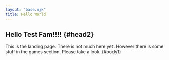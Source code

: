 ```yaml
---
layout: "base.njk"
title: Hello World
---
```


## Hello Test Fam!!!! {#head2}

This is the landing page. There is not much here yet. However there is some stuff in the games section. Please take a look. {#body1}
